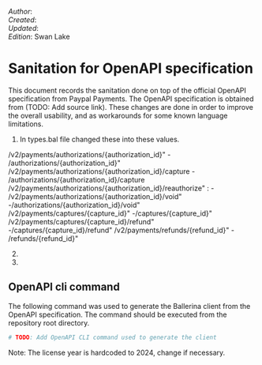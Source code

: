 _Author_:  <!-- TODO: Add author name --> \
_Created_: <!-- TODO: Add date --> \
_Updated_: <!-- TODO: Add date --> \
_Edition_: Swan Lake

# Sanitation for OpenAPI specification

This document records the sanitation done on top of the official OpenAPI specification from Paypal Payments. 
The OpenAPI specification is obtained from (TODO: Add source link).
These changes are done in order to improve the overall usability, and as workarounds for some known language limitations.

[//]: # (TODO: Add sanitation details)
1. In types.bal file changed these into these values.

/v2/payments/authorizations/{authorization_id}" - /authorizations/{authorization_id}" 
    /v2/payments/authorizations/{authorization_id}/capture - /authorizations/{authorization_id}/capture
    /v2/payments/authorizations/{authorization_id}/reauthorize" : -
    /v2/payments/authorizations/{authorization_id}/void" -/authorizations/{authorization_id}/void"
    /v2/payments/captures/{capture_id}"  -/captures/{capture_id}" 
    /v2/payments/captures/{capture_id}/refund" -/captures/{capture_id}/refund"
    /v2/payments/refunds/{refund_id}" - /refunds/{refund_id}"

2.
3. 

## OpenAPI cli command

The following command was used to generate the Ballerina client from the OpenAPI specification. The command should be executed from the repository root directory.

```bash
# TODO: Add OpenAPI CLI command used to generate the client
```
Note: The license year is hardcoded to 2024, change if necessary.
